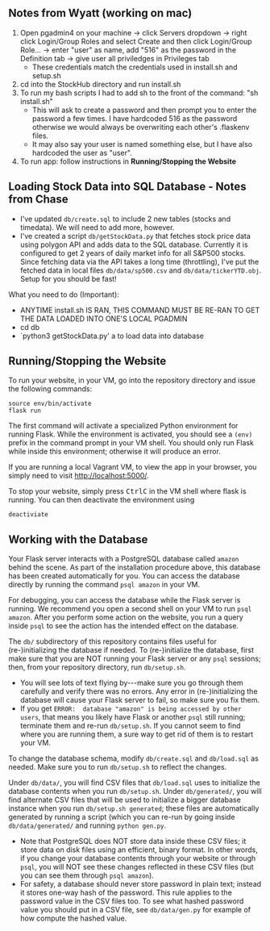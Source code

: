 ## Notes from Wyatt (working on mac)
1. Open pgadmin4 on your machine -> click Servers dropdown -> right click Login/Group Roles and select Create and then click Login/Group Role... -> enter "user" as name, add "516" as the password in the Definition tab -> give user all priviledges in Privileges tab
   - These credentials match the credentials used in install.sh and setup.sh
2. cd into the StockHub directory and run install.sh
3. To run my bash scripts I had to add sh to the front of the command: "sh install.sh"
   - This will ask to create a password and then prompt you to enter the password a few times.  I have hardcoded 516 as the password otherwise we would always be overwriting each other's .flaskenv files.
   - It may also say your user is named something else, but I have also hardcoded the user as "user".
4. To run app: follow instructions in **Running/Stopping the Website**
 
## Loading Stock Data into SQL Database - Notes from Chase

* I've updated `db/create.sql` to include 2 new tables (stocks and timedata). We will need to add more, however.
* I've created a script `db/getStockData.py` that fetches stock price data using polygon API and adds data to the SQL database. Currently it is configured to get 2 years of daily market info for all S&P500 stocks. Since fetching data via the API takes a long time (throttling), I've put the fetched data in local files `db/data/sp500.csv` and `db/data/tickerYTD.obj`. Setup for you should be fast!

What you need to do (Important):
* ANYTIME install.sh IS RAN, THIS COMMAND MUST BE RE-RAN TO GET THE DATA LOADED INTO ONE'S LOCAL PGADMIN
* cd db
* `python3 getStockData.py' a to load data into database

## Running/Stopping the Website

To run your website, in your VM, go into the repository directory and issue the following commands:
```
source env/bin/activate
flask run
```
The first command will activate a specialized Python environment for running Flask.
While the environment is activated, you should see a `(env)` prefix in the command prompt in your VM shell.
You should only run Flask while inside this environment; otherwise it will produce an error.

If you are running a local Vagrant VM, to view the app in your browser, you simply need to visit [http://localhost:5000/](http://localhost:5000/).

To stop your website, simply press <kbd>Ctrl</kbd><kbd>C</kbd> in the VM shell where flask is running.
You can then deactivate the environment using
```
deactiviate
```

## Working with the Database

Your Flask server interacts with a PostgreSQL database called `amazon` behind the scene.
As part of the installation procedure above, this database has been created automatically for you.
You can access the database directly by running the command `psql amazon` in your VM.

For debugging, you can access the database while the Flask server is running.
We recommend you open a second shell on your VM to run `psql amazon`.
After you perform some action on the website, you run a query inside `psql` to see the action has the intended effect on the database.

The `db/` subdirectory of this repository contains files useful for (re-)initializing the database if needed.
To (re-)initialize the database, first make sure that you are NOT running your Flask server or any `psql` sessions; then, from your repository directory, run `db/setup.sh`.
* You will see lots of text flying by---make sure you go through them carefully and verify there was no errors.
  Any error in (re-)initializing the database will cause your Flask server to fail, so make sure you fix them.
* If you get `ERROR:  database "amazon" is being accessed by other users`, that means you likely have Flask or another `psql` still running; terminate them and re-run `db/setup.sh`.
  If you cannot seem to find where you are running them, a sure way to get rid of them is to restart your VM.

To change the database schema, modify `db/create.sql` and `db/load.sql` as needed.
Make sure you to run `db/setup.sh` to reflect the changes.

Under `db/data/`, you will find CSV files that `db/load.sql` uses to initialize the database contents when you run `db/setup.sh`.
Under `db/generated/`, you will find alternate CSV files that will be used to initialize a bigger database instance when you run `db/setup.sh generated`; these files are automatically generated by running a script (which you can re-run by going inside `db/data/generated/` and running `python gen.py`.
* Note that PostgreSQL does NOT store data inside these CSV files; it store data on disk files using an efficient, binary format.
  In other words, if you change your database contents through your website or through `psql`, you will NOT see these changes reflected in these CSV files (but you can see them through `psql amazon`).
* For safety, a database should never store password in plain text; instead it stores one-way hash of the password.
  This rule applies to the password value in the CSV files too.
  To see what hashed password value you should put in a CSV file, see `db/data/gen.py` for example of how compute the hashed value.

